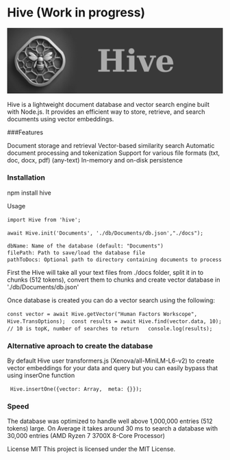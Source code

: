 # Hive (Work in progress)

![Hive](./img/hive.png)

Hive is a lightweight document database and vector search engine built with Node.js. It provides an efficient way to store, retrieve, and search documents using vector embeddings.

###Features

Document storage and retrieval
Vector-based similarity search
Automatic document processing and tokenization
Support for various file formats (txt, doc, docx, pdf) (any-text)
In-memory and on-disk persistence

### Installation 

npm install hive 

Usage 


`import Hive from 'hive';`  

`await Hive.init('Documents', './db/Documents/db.json',"./docs");`  


    dbName: Name of the database (default: "Documents") 
    filePath: Path to save/load the database file 
    pathToDocs: Optional path to directory containing documents to process 


First the Hive will take all your text files from ./docs folder, split it in to chunks (512 tokens), 
convert them to chunks and create vector database in './db/Documents/db.json'  

Once database is created you can do a vector search using the following: 

`const vector = await Hive.getVector("Human Factors Workscope", Hive.TransOptions); 
const results = await Hive.find(vector.data, 10); // 10 is topK, number of searches to return  
console.log(results);
`

### Alternative aproach to create the database

By default Hive user transformers.js (Xenova/all-MiniLM-L6-v2) to create vector embeddings for your data and query but you can easily bypass that using inserOne function 

` 
Hive.insertOne({vector: Array,  meta: {}});
`  
### Speed

The database was optimized to handle well above 1,000,000 entries (512 tokens) large.
On Average it takes around 30 ms to search a database with 30,000 entries (AMD Ryzen 7 3700X 8-Core Processor)


License MIT
This project is licensed under the MIT License.
